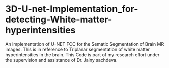 # 3D-U-net-Implementation_for-detecting-White-matter-hyperintensities
An implementation of U-NET FCC for the Sematic Segmentation of Brain MR images. This is in reference to Triplanar segmentation of white matter hyperintensities in the brain. This Code is part of my research effort under the supervision and assistance of Dr. Jainy sachdeva.
